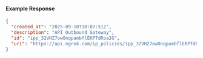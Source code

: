 <!-- Code generated for API Clients. DO NOT EDIT. -->

#### Example Response

```json
{
  "created_at": "2025-09-10T10:07:51Z",
  "description": "API Outbound Gateway",
  "id": "ipp_32VHZ7owOnqpambflEKPTdRoa2G",
  "uri": "https://api.ngrok.com/ip_policies/ipp_32VHZ7owOnqpambflEKPTdRoa2G"
}
```
